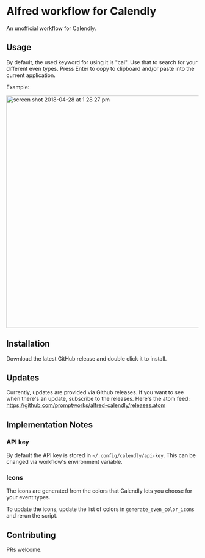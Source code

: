 # Alfred workflow for Calendly

An unofficial workflow for Calendly.

## Usage

By default, the used keyword for using it is "cal".
Use that to search for your different even types.
Press Enter to copy to clipboard and/or paste into the current application.

Example:

<img width="608" alt="screen shot 2018-04-28 at 1 28 27 pm" src="https://user-images.githubusercontent.com/9061/39399226-1af362ae-4ae8-11e8-9b1a-d8582dcb9e14.png">

## Installation

Download the latest GitHub release and double click it to install.

## Updates

Currently, updates are provided via Github releases. If you want to see when there's an update, subscribe to the releases.
Here's the atom feed: https://github.com/promptworks/alfred-calendly/releases.atom

## Implementation Notes

### API key

By default the API key is stored in `~/.config/calendly/api-key`.
This can be changed via workflow's environment variable.

### Icons

The icons are generated from the colors that Calendly lets you choose for your event types.

To update the icons, update the list of colors in `generate_even_color_icons` and rerun the script.

## Contributing

PRs welcome.
